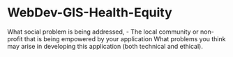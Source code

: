 # WebDev-GIS-Health-Equity

What social problem is being addressed, - The local community or non-profit that is being empowered by your application
What problems you think may arise in developing this application (both technical and ethical).
